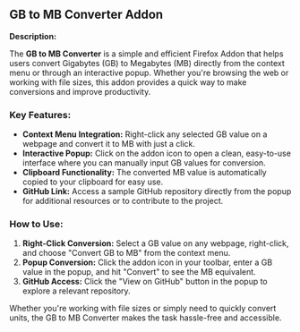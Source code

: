 <h2>GB to MB Converter Addon</h2>

<p><strong>Description:</strong></p>
<p>
  The <strong>GB to MB Converter</strong> is a simple and efficient Firefox Addon that helps users convert Gigabytes (GB) to Megabytes (MB) directly from the context menu or through an interactive popup. Whether you're browsing the web or working with file sizes, this addon provides a quick way to make conversions and improve productivity.
</p>

<h3>Key Features:</h3>
<ul>
  <li><strong>Context Menu Integration:</strong> Right-click any selected GB value on a webpage and convert it to MB with just a click.</li>
  <li><strong>Interactive Popup:</strong> Click on the addon icon to open a clean, easy-to-use interface where you can manually input GB values for conversion.</li>
  <li><strong>Clipboard Functionality:</strong> The converted MB value is automatically copied to your clipboard for easy use.</li>
  <li><strong>GitHub Link:</strong> Access a sample GitHub repository directly from the popup for additional resources or to contribute to the project.</li>
</ul>

<h3>How to Use:</h3>
<ol>
  <li><strong>Right-Click Conversion:</strong> Select a GB value on any webpage, right-click, and choose "Convert GB to MB" from the context menu.</li>
  <li><strong>Popup Conversion:</strong> Click the addon icon in your toolbar, enter a GB value in the popup, and hit "Convert" to see the MB equivalent.</li>
  <li><strong>GitHub Access:</strong> Click the "View on GitHub" button in the popup to explore a relevant repository.</li>
</ol>

<p>
  Whether you're working with file sizes or simply need to quickly convert units, the GB to MB Converter makes the task hassle-free and accessible.
</p>
